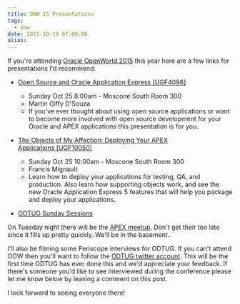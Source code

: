 ```yaml
---
title: OOW 15 Presentations
tags:
  - oow
date: 2015-10-19 07:00:00
alias:
---
```


If you're attending [Oracle OpenWorld 2015](https://www.oracle.com/openworld/index.html) this year here are a few links for presentations I'd recommend:

* [Open Source and Oracle Application Express [UGF4096]](https://events.rainfocus.com/oow15/catalog/oracle.jsp?search=UGF4096&amp;search.event=openworldEvent)
  * Sunday Oct 25 8:00am - Moscone South Room 300
  * Martin Giffy D'Souza
  * If you've ever thought about using open source applications or want to become more involved with open source development for your Oracle and APEX applications this presentation is for you.

* [The Objects of My Affection: Deploying Your APEX Applications&nbsp;[UGF10050]](https://events.rainfocus.com/oow15/catalog/oracle.jsp?search=UGF10050&amp;search.event=openworldEvent)
  * Sunday Oct 25 10:00am - Moscone South Room 300
  * Francis Mignault
  * Learn how to deploy your applications for testing, QA, and production. Also learn how supporting objects work, and see the new Oracle Application Express 5 features that will help you package and deploy your applications.

* [ODTUG Sunday Sessions](http://www.odtug.com/p/cm/ld/fid=175)

On Tuesday night there will be the [APEX meetup](http://www.talkapex.com/2015/09/apex-oow-2015-meetup.html). Don't get their too late since it fills up pretty quickly. We'll be in the basement.  

I'll also be filming some Periscope interviews for ODTUG. If you can't attend OOW then you'll want to follow the [ODTUG twitter account](https://twitter.com/odtug). This will be the first time ODTUG has ever done this and we'd appreciate your feedback. If there's someone you'd like to see interviewed during the conference please let me know below by leaving a comment on this post.

I look forward to seeing everyone there!
